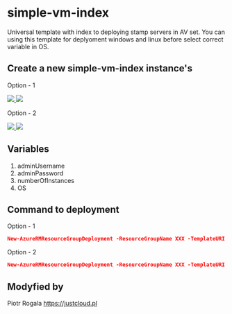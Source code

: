 # simple-vm-index

Universal template with index to deploying stamp servers in AV set. You can using this template for deplyoment windows and linux before select correct variable in OS.

## Create a new simple-vm-index instance's
Option - 1

<a href="https://portal.azure.com/#create/Microsoft.Template/uri/https%3A%2F%2Fraw.githubusercontent.com%2FRogalaPiotr%2FJustCloudPublic%2Fmaster%2Fsimple-vm-index%2Fazuredeploy-1.json" target="_blank">
    <img src="http://azuredeploy.net/deploybutton.png"/>
</a>
<a href="http://armviz.io/#/?load=https://raw.githubusercontent.com/RogalaPiotr/JustCloudPublic/master/simple-vm-index/azuredeploy.json" target="_blank">
    <img src="http://armviz.io/visualizebutton.png"/>
</a>

Option - 2

<a href="https://portal.azure.com/#create/Microsoft.Template/uri/https%3A%2F%2Fraw.githubusercontent.com%2FRogalaPiotr%2FJustCloudPublic%2Fmaster%2Fsimple-vm-index%2Fazuredeploy-2.json" target="_blank">
    <img src="http://azuredeploy.net/deploybutton.png"/>
</a>
<a href="http://armviz.io/#/?load=https://raw.githubusercontent.com/RogalaPiotr/JustCloudPublic/master/simple-vm-index/azuredeploy.json" target="_blank">
    <img src="http://armviz.io/visualizebutton.png"/>
</a>

## Variables
1. adminUsername
2. adminPassword
3. numberOfInstances
4. OS

## Command to deployment
Option - 1
```json
New-AzureRMResourceGroupDeployment -ResourceGroupName XXX -TemplateURI "https://raw.githubusercontent.com/RogalaPiotr/JustCloudPublic/master/simple-vm-index/azuredeploy-1.json" -adminUsername XXX -adminPassword XXX -vmName XXX
```
Option - 2
```json
New-AzureRMResourceGroupDeployment -ResourceGroupName XXX -TemplateURI "https://raw.githubusercontent.com/RogalaPiotr/JustCloudPublic/master/simple-vm-index/azuredeploy-2.json" -adminUsername XXX -adminPassword XXX -vmName XXX
```

## Modyfied by
Piotr Rogala
https://justcloud.pl
